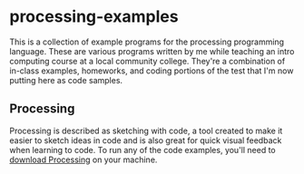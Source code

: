 # processing-examples

This is a collection of example programs for the processing programming language. These are various programs written by me while teaching an intro computing course at a local community college. They're a combination of in-class examples, homeworks, and coding portions of the test that I'm now putting here as code samples.

## Processing

Processing is described as sketching with code, a tool created to make it easier to sketch ideas in code and is also great for quick visual feedback when learning to code. To run any of the code examples, you'll need to [download Processing](https://processing.org/download/) on your machine.
